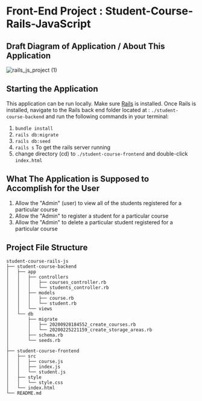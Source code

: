 # Front-End Project : Student-Course-Rails-JavaScript

## Draft Diagram of Application / About This Application
![rails_js_project (1)](https://user-images.githubusercontent.com/20411568/96211711-0d949980-0f43-11eb-8b02-cd0a2b580c78.png)

## Starting the Application

This application can be run locally. Make sure <a href="https://rubyonrails.org">Rails</a> is installed. Once Rails is installed, navigate to the Rails back end folder located at : `./student-course-backend` and run the following commands in your terminal:
1. `bundle install`
2. `rails db:migrate`
3. `rails db:seed`
4. `rails s` To get the rails server running
5. change directory (cd) to `./student-course-frontend` and double-click `index.html` 

## What The Application is Supposed to Accomplish for the User

1. Allow the "Admin" (user) to view all of the students registered for a particular course
2. Allow the "Admin" to register a student for a particular course 
3. Allow the "Admin" to delete a particular student registered for a particular course

## Project File Structure
```
student-course-rails-js
├── student-course-backend
│   ├── app
│   │   ├── controllers
│   │   │   ├── courses_controller.rb
│   │   │   └── students_controller.rb
│   │   ├── models
│   │   │   ├── course.rb
│   │   │   └── student.rb
│   │   └── views
│   └── db
│       ├── migrate
│       │   ├── 20200928184552_create_courses.rb
│       │   └── 20200225221159_create_storage_areas.rb
│       ├── schema.rb
│       └── seeds.rb
│
├── student-course-frontend
│   ├── src
│   │   ├── course.js
│   │   ├── index.js
│   │   └── student.js
│   ├── style
│   │   └── style.css
│   └── index.html
└── README.md
```
